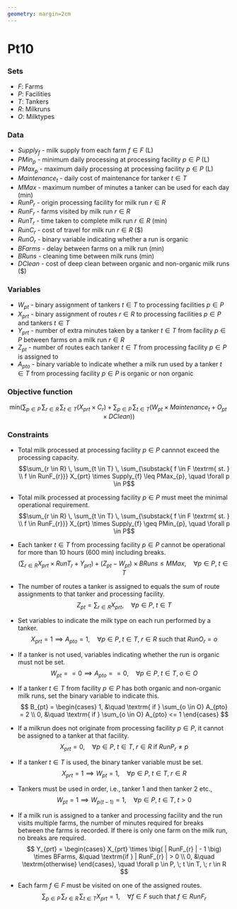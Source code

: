 ```yaml
---
geometry: margin=2cm
---
```

# Pt10

### Sets
- $F:$ Farms
- $P:$ Facilities
- $T:$ Tankers
- $R:$ Milkruns
- $O:$ Milktypes

### Data
- $Supply_{f}$ - milk supply from each farm $f \in F$ (L)
- $PMin_{p}$ - minimum daily processing at processing facility $p \in P$ (L)
- $PMax_{p}$ - maximum daily processing at processing facility $p \in P$ (L)
- $Maintenance_{t}$ - daily cost of maintenance for tanker $t \in T$
- $MMax$ - maximum number of minutes a tanker can be used for each day (min)
- $RunP_{r}$ - origin processing facility for milk run $r \in R$
- $RunF_{r}$ - farms visited by milk run $r \in R$
- $RunT_{r}$ - time taken to complete milk run $r \in R$ (min)
- $RunC_{r}$ - cost of travel for milk run $r \in R$ ($)
- $RunO_{r}$ - binary variable indicating whether a run is organic
- $BFarms$ - delay between farms on a milk run (min)
- $BRuns$ - cleaning time between milk runs (min)
- $DClean$ - cost of deep clean between organic and non-organic milk runs ($)

### Variables
- $W_{pt}$ - binary assignment of tankers $t \in T$ to processing facilities $p \in P$
- $X_{prt}$ - binary assignment of routes $r \in R$ to processing facilities $p \in P$ and tankers $t \in T$
- $Y_{prt}$ - number of extra minutes taken by a tanker $t \in T$ from facility $p \in P$ between farms on a milk run $r \in R$
- $Z_{pt}$ - number of routes each tanker $t \in T$ from processing facility $p \in P$ is assigned to 
- $A_{pto}$ - binary variable to indicate whether a milk run used by a tanker $t \in T$ from processing facility $p \in P$ is organic or non organic


### Objective function
$$\textrm{min} \Big(\sum_{p \in P} \, \sum_{r \in R} \, \sum_{t \in T} \big( X_{prt} \times C_{r} \big) + \sum_{p \in P} \, \sum_{t \in T} \big( W_{pt} \times Maintenance_{t} + O_{pt} \times DClean\big) \Big)$$

### Constraints
- Total milk processed at processing facility $p \in P$ cannnot exceed the processing capacity. 
$$\sum_{r \in R} \, \sum_{t \in T} \, \sum_{\substack{ f \in F \textrm{ st. } \\ f \in RunF_{r}}} X_{prt} \times Supply_{f} \leq PMax_{p}, \quad \forall p \in P$$

- Total milk processed at processing facility $p \in P$ must meet the minimal operational requirement. 
$$\sum_{r \in R} \, \sum_{t \in T} \, \sum_{\substack{ f \in F \textrm{ st. } \\ f \in RunF_{r}}} X_{prt} \times Supply_{f} \geq PMin_{p}, \quad \forall p \in P$$

- Each tanker $t \in T$ from processing facility $p \in P$ cannot be operational for more than $10$ hours ($600$ min) including breaks. 
$$\Bigg( \sum_{r \in R} X_{prt} \times RunT_{r} + Y_{prt} \Bigg) + \Big( Z_{pt} - W_{pt} \Big) \times BRuns \leq MMax, \quad \forall p \in P, \; t \in T$$

- The number of routes a tanker is assigned to equals the sum of route assignments to that tanker and processing facility. 
$$Z_{pt} = \sum_{r \in R} X_{prt}, \quad \forall p \in P, \; t \in T$$

- Set variables to indicate the milk type on each run performed by a tanker.
$$X_{prt} = 1 \implies A_{pto} = 1, \quad \forall p \in P, \; t \in T, \; r \in R \textrm{ such that } RunO_{r} = o$$

- If a tanker is not used, variables indicating whether the run is organic must not be set. 
$$W_{pt} == 0 \implies A_{pto} == 0, \quad \forall p \in P, \; t \in T, \; o \in O$$

- If a tanker $t \in T$ from facility $p \in P$ has both organic and non-organic milk runs, set the binary variable to indicate this.
$$
B_{pt} = \begin{cases} 
1, &\quad \textrm{ if } \sum_{o \in O} A_{pto} = 2 \\
0, &\quad \textrm{ if } \sum_{o \in O} A_{pto} <= 1
\end{cases}
$$

- If a milkrun does not originate from processing facility $p \in P$, it cannot be assigned to a tanker at that facility.
$$X_{prt} = 0, \quad \forall p \in P, \; t \in T, \; r \in R \textrm{ if } RunP_{r} \neq p $$ 

- If a tanker $t \in T$ is used, the binary tanker variable must be set. 
$$X_{prt} = 1 \implies W_{pt} = 1, \quad \forall p \in P, \; t \in T, \; r \in R$$

- Tankers must be used in order, i.e., tanker 1 and then tanker 2 etc., 
$$W_{pt} = 1 \implies W_{p(t-1)} = 1, \quad \forall p \in P, \; t \in T, \; t > 0$$

- If a milk run is assigned to a tanker and processing facility and the run visits multiple farms, the number of minutes required for breaks between the farms is recorded. If there is only one farm on the milk run, no breaks are required. 
$$
Y_{prt} = \begin{cases} 
X_{prt} \times \big( | RunF_{r} | - 1 \big) \times BFarms, &\quad \textrm{if } | RunF_{r} | > 0 \\
0, &\quad \textrm{otherwise} \end{cases}, \quad \forall p \in P, \; t \in T, \; r \in R 
$$

- Each farm $f \in F$ must be visited on one of the assigned routes. 
$$\sum_{p \in P} \, \sum_{r \in R} \, \sum_{t \in T} X_{prt} = 1, \quad \forall f \in F \textrm{ such that } f \in RunF_{r}$$

